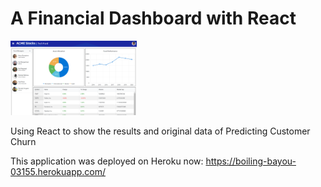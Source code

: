# A Financial Dashboard with React
<img src="img/page.png" width="40%" height="40%" alt = "where"> 

Using React to show the results and original data of Predicting Customer Churn

This application was deployed on Heroku now: https://boiling-bayou-03155.herokuapp.com/
